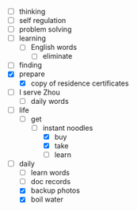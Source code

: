- [ ] thinking
- [ ] self regulation
- [ ] problem solving
- [ ] learning
    - [ ] English words
        - [ ] eliminate
- [ ] finding
- [x] prepare
    - [x] copy of residence certificates
- [ ] I serve Zhou
    - [ ] daily words
- [ ] life
    - [ ] get
        - [ ] instant noodles
            - [x] buy
            - [x] take
            - [ ] learn
- [ ] daily
    - [ ] learn words
    - [ ] doc records
    - [x] backup photos
    - [x] boil water